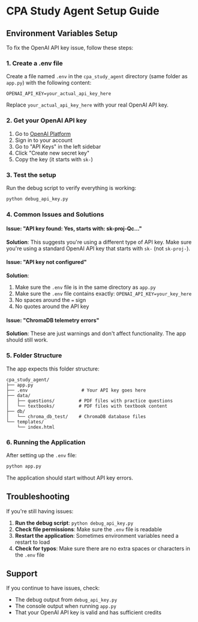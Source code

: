 # CPA Study Agent Setup Guide

## Environment Variables Setup

To fix the OpenAI API key issue, follow these steps:

### 1. Create a .env file

Create a file named `.env` in the `cpa_study_agent` directory (same folder as `app.py`) with the following content:

```
OPENAI_API_KEY=your_actual_api_key_here
```

Replace `your_actual_api_key_here` with your real OpenAI API key.

### 2. Get your OpenAI API key

1. Go to [OpenAI Platform](https://platform.openai.com/)
2. Sign in to your account
3. Go to "API Keys" in the left sidebar
4. Click "Create new secret key"
5. Copy the key (it starts with `sk-`)

### 3. Test the setup

Run the debug script to verify everything is working:

```bash
python debug_api_key.py
```

### 4. Common Issues and Solutions

#### Issue: "API key found: Yes, starts with: sk-proj-Qc..."
**Solution**: This suggests you're using a different type of API key. Make sure you're using a standard OpenAI API key that starts with `sk-` (not `sk-proj-`).

#### Issue: "API key not configured"
**Solution**: 
1. Make sure the `.env` file is in the same directory as `app.py`
2. Make sure the `.env` file contains exactly: `OPENAI_API_KEY=your_key_here`
3. No spaces around the `=` sign
4. No quotes around the API key

#### Issue: "ChromaDB telemetry errors"
**Solution**: These are just warnings and don't affect functionality. The app should still work.

### 5. Folder Structure

The app expects this folder structure:
```
cpa_study_agent/
├── app.py
├── .env                    # Your API key goes here
├── data/
│   ├── questions/         # PDF files with practice questions
│   └── textbooks/         # PDF files with textbook content
├── db/
│   └── chroma_db_test/    # ChromaDB database files
└── templates/
    └── index.html
```

### 6. Running the Application

After setting up the `.env` file:

```bash
python app.py
```

The application should start without API key errors.

## Troubleshooting

If you're still having issues:

1. **Run the debug script**: `python debug_api_key.py`
2. **Check file permissions**: Make sure the `.env` file is readable
3. **Restart the application**: Sometimes environment variables need a restart to load
4. **Check for typos**: Make sure there are no extra spaces or characters in the `.env` file

## Support

If you continue to have issues, check:
- The debug output from `debug_api_key.py`
- The console output when running `app.py`
- That your OpenAI API key is valid and has sufficient credits
